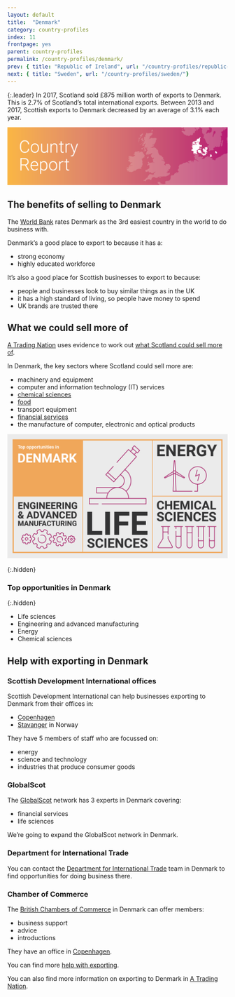 ```yaml
---
layout: default
title:  "Denmark"
category: country-profiles
index: 11
frontpage: yes
parent: country-profiles
permalink: /country-profiles/denmark/
prev: { title: "Republic of Ireland", url: "/country-profiles/republic-of-ireland/"}
next: { title: "Sweden", url: "/country-profiles/sweden/"}
---
```


{:.leader}
In 2017, Scotland sold £875 million worth of exports to Denmark. This is 2.7% of Scotland’s total international exports. Between 2013 and 2017, Scottish exports to Denmark decreased by an average of 3.1% each year.

![An image of Denmark outlined on a map](/assets/images/country_maps/12-Denmark.png)

## The benefits of selling to Denmark
The [World Bank](http://www.doingbusiness.org/en/rankings) rates Denmark as the 3rd easiest country in the world to do business with.

Denmark’s a good place to export to because it has a:

* strong economy
* highly educated workforce

It’s also a good place for Scottish businesses to export to because:

* people and businesses look to buy similar things as in the UK
* it has a high standard of living, so people have money to spend
* UK brands are trusted there

## What we could sell more of
[A Trading Nation](https://www.gov.scot/publications/scotland-a-trading-nation/) uses evidence to work out [what Scotland could sell more of](https://tradingnation.mygov.scot/what-we-could-sell-more-of/).

In Denmark, the key sectors where Scotland could sell more are:

* machinery and equipment
* computer and information technology (IT) services
* [chemical sciences](https://tradingnation.mygov.scot/sectors/life-and-chemical-sciences/)
* [food](https://tradingnation.mygov.scot/sectors/food-and-drink/)
* transport equipment
* [financial services](https://tradingnation.mygov.scot/sectors/financial-and-business-services/)
* the manufacture of computer, electronic and optical products

![An infographic of top opportunities in Denmark](/assets/images/country_infographics/11-Denmark-top-opportunities.png)

{:.hidden}
### Top opportunities in Denmark

{:.hidden}
* Life sciences
* Engineering and advanced manufacturing
* Energy
* Chemical sciences

## Help with exporting in Denmark

### Scottish Development International offices
Scottish Development International can help businesses exporting to Denmark from their offices in:

* [Copenhagen](https://www.sdi.co.uk/about-sdi/global-offices/europe-middle-east-and-africa/denmark-copenhagen)
* [Stavanger](https://www.sdi.co.uk/about-sdi/global-offices/europe-middle-east-and-africa/norway-stavanger) in Norway

They have 5 members of staff who are focussed on:

* energy
* science and technology
* industries that produce consumer goods


### GlobalScot
The [GlobalScot](https://www.globalscot.com/) network has 3 experts in Denmark covering:

* financial services
* life sciences

We’re going to expand the GlobalScot network in Denmark.


### Department for International Trade
You can contact the [Department for International Trade](https://www.gov.uk/world/organisations/department-for-international-trade-denmark#contact-us) team in Denmark to find opportunities for doing business there.  


### Chamber of Commerce
The [British Chambers of Commerce](http://www.bccd.dk/) in Denmark can offer members:

* business support
* advice
* introductions

They have an office in [Copenhagen](http://www.bccd.dk/?pageid=37&menuid=44&languageid=0).

You can find more [help with exporting](https://tradingnation.mygov.scot/help-for-businesses/).

You can also find more information on exporting to Denmark in [A Trading Nation](https://www.gov.scot/publications/scotland-a-trading-nation/).

